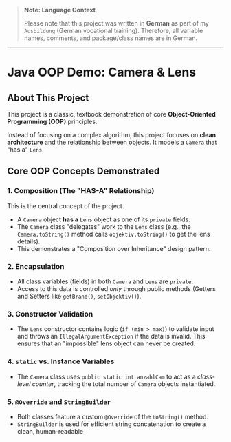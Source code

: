 > **Note: Language Context**
>
> Please note that this project was written in **German** as part of my `Ausbildung` (German vocational training). Therefore, all variable names, comments, and package/class names are in German.

---

# Java OOP Demo: Camera & Lens

## About This Project

This project is a classic, textbook demonstration of core **Object-Oriented Programming (OOP)** principles.

Instead of focusing on a complex algorithm, this project focuses on **clean architecture** and the relationship between objects. It models a `Camera` that "has a" `Lens`.

## Core OOP Concepts Demonstrated

### 1. Composition (The "HAS-A" Relationship)
This is the central concept of the project.
* A `Camera` object **has a** `Lens` object as one of its `private` fields.
* The `Camera` class "delegates" work to the `Lens` class (e.g., the `Camera.toString()` method calls `objektiv.toString()` to get the lens details).
* This demonstrates a "Composition over Inheritance" design pattern.

### 2. Encapsulation
* All class variables (fields) in both `Camera` and `Lens` are `private`.
* Access to this data is controlled *only* through public methods (Getters and Setters like `getBrand()`, `setObjektiv()`).

### 3. Constructor Validation
* The `Lens` constructor contains logic (`if (min > max)`) to validate input and throws an `IllegalArgumentException` if the data is invalid. This ensures that an "impossible" lens object can never be created.

### 4. `static` vs. Instance Variables
* The `Camera` class uses `public static int anzahlCam` to act as a *class-level counter*, tracking the total number of `Camera` objects instantiated.

### 5. `@Override` and `StringBuilder`
* Both classes feature a custom `@Override` of the `toString()` method.
* `StringBuilder` is used for efficient string concatenation to create a clean, human-readable
